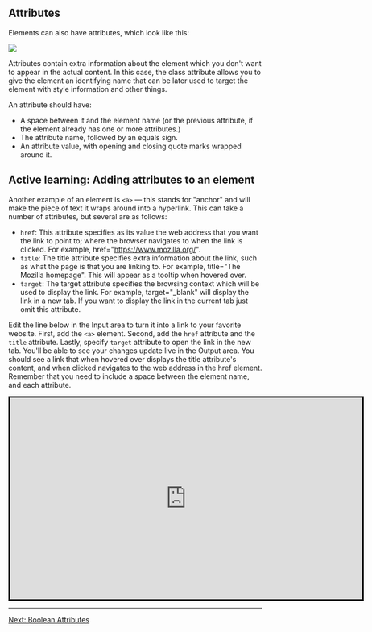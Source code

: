 ## Attributes

Elements can also have attributes, which look like this:

![](https://mdn.mozillademos.org/files/9345/grumpy-cat-attribute-small.png)

Attributes contain extra information about the element which you don't want to appear in the actual content. In this case, the class attribute allows you to give the element an identifying name that can be later used to target the element with style information and other things.

An attribute should have:

- A space between it and the element name (or the previous attribute, if the element already has one or more attributes.)
- The attribute name, followed by an equals sign.
- An attribute value, with opening and closing quote marks wrapped around it.

## Active learning: Adding attributes to an element

Another example of an element is `<a>` — this stands for "anchor" and will make the piece of text it wraps around into a hyperlink. This can take a number of attributes, but several are as follows:

- `href`: This attribute specifies as its value the web address that you want the link to point to; where the browser navigates to when the link is clicked. For example, href="https://www.mozilla.org/".
- `title`: The title attribute specifies extra information about the link, such as what the page is that you are linking to. For example, title="The Mozilla homepage". This will appear as a tooltip when hovered over.
- `target`: The target attribute specifies the browsing context which will be used to display the link. For example, target="\_blank" will display the link in a new tab. If you want to display the link in the current tab just omit this attribute.

Edit the line below in the Input area to turn it into a link to your favorite website. First, add the `<a>` element. Second, add the `href` attribute and the `title` attribute. Lastly, specify `target` attribute to open the link in the new tab. You'll be able to see your changes update live in the Output area. You should see a link that when hovered over displays the title attribute's content, and when clicked navigates to the web address in the href element. Remember that you need to include a space between the element name, and each attribute.

<iframe src="https://mdn.mozillademos.org/en-US/docs/Learn/HTML/Introduction_to_HTML/Getting_started$samples/Playable_code2?revision=1430258" height="400" width="700" id="frame_Playable_code2" class="live-sample-frame hide-codepen-jsfiddle" frameborder="0" style="border: 3px solid black"></iframe>

---

[Next: Boolean Attributes](./08)
